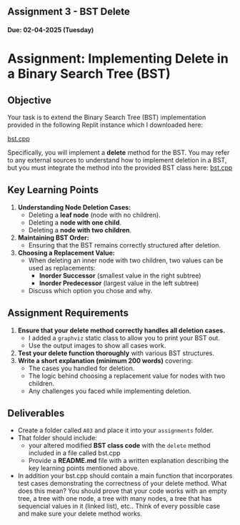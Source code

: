 ## Assignment 3 - BST Delete

#### Due: 02-04-2025 (Tuesday)

# **Assignment: Implementing Delete in a Binary Search Tree (BST)**

## **Objective**

Your task is to extend the Binary Search Tree (BST) implementation provided in the following Replit instance which I downloaded here:

[bst.cpp](./bst.cpp)

Specifically, you will implement a **delete** method for the BST. You may refer to any external sources to understand how to implement deletion in a BST, but you must integrate the method into the provided BST class here: [bst.cpp](./bst.cpp)

## **Key Learning Points**

1. **Understanding Node Deletion Cases:**
   - Deleting a **leaf node** (node with no children).
   - Deleting a **node with one child**.
   - Deleting a **node with two children**.
2. **Maintaining BST Order:**
   - Ensuring that the BST remains correctly structured after deletion.
3. **Choosing a Replacement Value:**
   - When deleting an inner node with two children, two values can be used as replacements:
     - **Inorder Successor** (smallest value in the right subtree)
     - **Inorder Predecessor** (largest value in the left subtree)
   - Discuss which option you chose and why.

## **Assignment Requirements**

1. **Ensure that your delete method correctly handles all deletion cases.**
   - I added a `graphviz` static class to allow you to print your BST out.
   - Use the output images to show all cases work.
2. **Test your delete function thoroughly** with various BST structures.
3. **Write a short explanation (minimum 200 words)** covering:
   - The cases you handled for deletion.
   - The logic behind choosing a replacement value for nodes with two children.
   - Any challenges you faced while implementing deletion.

## **Deliverables**

- Create a folder called `A03` and place it into your `assignments` folder.
- That folder should include:
  - your altered modified **BST class code** with the `delete` method included in a file called bst.cpp
  - Provide a **README.md** file with a written explanation describing the key learning points mentioned above.
- In addition your bst.cpp should contain a main function that incorporates test cases demonstrating the correctness of your delete method. What does this mean? You should prove that your code works with an empty tree, a tree with one node, a tree with many nodes, a tree that has sequencial values in it (linked list), etc.. Think of every possible case and make sure your delete method works.
